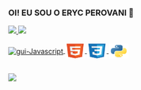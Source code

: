 ### OI! EU SOU O ERYC PEROVANI 👋
 <div>
  <a href="https://github.com/ErycPerovani">
  <img height="150em" src="https://github-readme-stats.vercel.app/api?username=ErycPerovani&show_icons=true&theme=dracula&include_all_commits=true&count_private=false"/>
  <img height="150em" src="https://github-readme-stats.vercel.app/api/top-langs/?username=ErycPerovani&layout=compact&langs_count=7&theme=dracula"/>
</div>
 
<div style="display: inline_block"><br>
 <img align="center" alt="gui-Javascript" height="30" width="40" src="https://cdn.jsdelivr.net/gh/devicons/devicon/icons/javascript/javascript-original.svg">
 <img align="center" alt="gui-HTML" height="30" width="40" src="https://raw.githubusercontent.com/devicons/devicon/master/icons/html5/html5-original.svg">
 <img align="center" alt="gui-CSS" height="30" width="40" src="https://raw.githubusercontent.com/devicons/devicon/master/icons/css3/css3-original.svg">
 <img align="center" alt="gui-Python" height="30" width="40" src="https://raw.githubusercontent.com/devicons/devicon/master/icons/python/python-original.svg">
</div>
 
 ##
 
 <div>
  <a href="https://www.linkedin.com/in/eryc-enrique-perovani-matos-14407b218/" target="_blank"><img src="https://img.shields.io/badge/-LinkedIn-%230077B5?style=for-the-badge&logo=linkedin&logoColor=white" target="_blank"></a>
</div>
